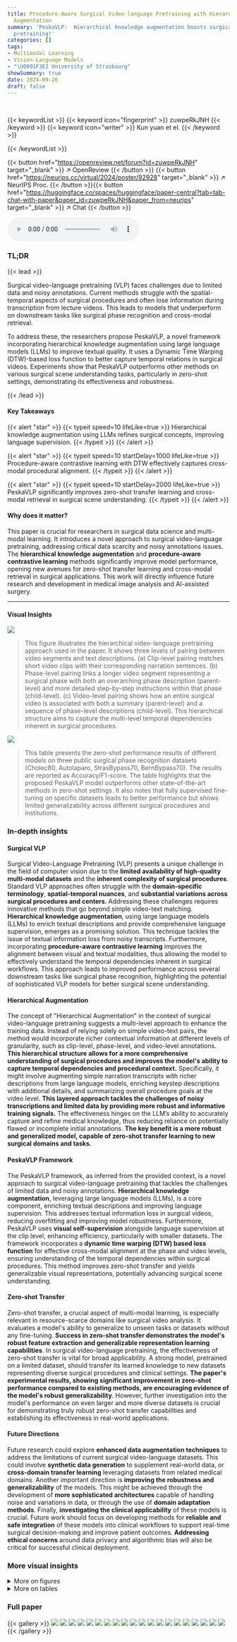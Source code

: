 ```yaml
---
title: Procedure-Aware Surgical Video-language Pretraining with Hierarchical Knowledge
  Augmentation
summary: 'PeskaVLP:  Hierarchical knowledge augmentation boosts surgical video-language
  pretraining!'
categories: []
tags:
- Multimodal Learning
- Vision-Language Models
- "\U0001F3E2 University of Strasbourg"
showSummary: true
date: 2024-09-26
draft: false
---
```


<br>

{{< keywordList >}}
{{< keyword icon="fingerprint" >}} zuwpeRkJNH {{< /keyword >}}
{{< keyword icon="writer" >}} Kun yuan et el. {{< /keyword >}}
 
{{< /keywordList >}}

{{< button href="https://openreview.net/forum?id=zuwpeRkJNH" target="_blank" >}}
↗ OpenReview
{{< /button >}}
{{< button href="https://neurips.cc/virtual/2024/poster/92928" target="_blank" >}}
↗ NeurIPS Proc.
{{< /button >}}{{< button href="https://huggingface.co/spaces/huggingface/paper-central?tab=tab-chat-with-paper&paper_id=zuwpeRkJNH&paper_from=neurips" target="_blank" >}}
↗ Chat
{{< /button >}}



<audio controls>
    <source src="https://ai-paper-reviewer.com/zuwpeRkJNH/podcast.wav" type="audio/wav">
    Your browser does not support the audio element.
</audio>


### TL;DR


{{< lead >}}

Surgical video-language pretraining (VLP) faces challenges due to limited data and noisy annotations.  Current methods struggle with the spatial-temporal aspects of surgical procedures and often lose information during transcription from lecture videos.  This leads to models that underperform on downstream tasks like surgical phase recognition and cross-modal retrieval. 



To address these, the researchers propose PeskaVLP, a novel framework incorporating hierarchical knowledge augmentation using large language models (LLMs) to improve textual quality.  It uses a Dynamic Time Warping (DTW)-based loss function to better capture temporal relations in surgical videos.  Experiments show that PeskaVLP outperforms other methods on various surgical scene understanding tasks, particularly in zero-shot settings, demonstrating its effectiveness and robustness.

{{< /lead >}}


#### Key Takeaways

{{< alert "star" >}}
{{< typeit speed=10 lifeLike=true >}} Hierarchical knowledge augmentation using LLMs refines surgical concepts, improving language supervision. {{< /typeit >}}
{{< /alert >}}

{{< alert "star" >}}
{{< typeit speed=10 startDelay=1000 lifeLike=true >}} Procedure-aware contrastive learning with DTW effectively captures cross-modal procedural alignment. {{< /typeit >}}
{{< /alert >}}

{{< alert "star" >}}
{{< typeit speed=10 startDelay=2000 lifeLike=true >}} PeskaVLP significantly improves zero-shot transfer learning and cross-modal retrieval in surgical scene understanding. {{< /typeit >}}
{{< /alert >}}

#### Why does it matter?
This paper is crucial for researchers in surgical data science and multi-modal learning. It introduces a novel approach to surgical video-language pretraining, addressing critical data scarcity and noisy annotations issues.  The **hierarchical knowledge augmentation** and **procedure-aware contrastive learning** methods significantly improve model performance, opening new avenues for zero-shot transfer learning and cross-modal retrieval in surgical applications. This work will directly influence future research and development in medical image analysis and AI-assisted surgery.

------
#### Visual Insights



![](https://ai-paper-reviewer.com/zuwpeRkJNH/figures_1_1.jpg)

> This figure illustrates the hierarchical video-language pretraining approach used in the paper.  It shows three levels of pairing between video segments and text descriptions.  (a) Clip-level pairing matches short video clips with their corresponding narration sentences. (b) Phase-level pairing links a longer video segment representing a surgical phase with both an overarching phase description (parent-level) and more detailed step-by-step instructions within that phase (child-level).  (c) Video-level pairing shows how an entire surgical video is associated with both a summary (parent-level) and a sequence of phase-level descriptions (child-level). This hierarchical structure aims to capture the multi-level temporal dependencies inherent in surgical procedures.





![](https://ai-paper-reviewer.com/zuwpeRkJNH/tables_6_1.jpg)

> This table presents the zero-shot performance results of different models on three public surgical phase recognition datasets (Cholec80, Autolaparo, StrasBypass70, BernBypass70).  The results are reported as Accuracy/F1-score.  The table highlights that the proposed PeskaVLP model outperforms other state-of-the-art methods in zero-shot settings.  It also notes that fully supervised fine-tuning on specific datasets leads to better performance but shows limited generalizability across different surgical procedures and institutions.





### In-depth insights


#### Surgical VLP
Surgical Video-Language Pretraining (VLP) presents a unique challenge in the field of computer vision due to the **limited availability of high-quality multi-modal datasets** and the **inherent complexity of surgical procedures**.  Standard VLP approaches often struggle with the **domain-specific terminology**, **spatial-temporal nuances**, and **substantial variations across surgical procedures and centers**. Addressing these challenges requires innovative methods that go beyond simple video-text matching.  **Hierarchical knowledge augmentation**, using large language models (LLMs) to enrich textual descriptions and provide comprehensive language supervision, emerges as a promising solution. This technique tackles the issue of textual information loss from noisy transcripts.  Furthermore, incorporating **procedure-aware contrastive learning** improves the alignment between visual and textual modalities, thus allowing the model to effectively understand the temporal dependencies inherent in surgical workflows. This approach leads to improved performance across several downstream tasks like surgical phase recognition, highlighting the potential of sophisticated VLP models for better surgical scene understanding.

#### Hierarchical Augmentation
The concept of "Hierarchical Augmentation" in the context of surgical video-language pretraining suggests a multi-level approach to enhance the training data.  Instead of relying solely on simple video-text pairs, the method would incorporate richer contextual information at different levels of granularity, such as clip-level, phase-level, and video-level annotations. **This hierarchical structure allows for a more comprehensive understanding of surgical procedures and improves the model's ability to capture temporal dependencies and procedural context.**  Specifically, it might involve augmenting simple narration transcripts with richer descriptions from large language models, enriching keystep descriptions with additional details, and summarizing overall procedure goals at the video level. **This layered approach tackles the challenges of noisy transcriptions and limited data by providing more robust and informative training signals.** The effectiveness hinges on the LLM’s ability to accurately capture and refine medical knowledge, thus reducing reliance on potentially flawed or incomplete initial annotations.  **The key benefit is a more robust and generalized model, capable of zero-shot transfer learning to new surgical domains and tasks.**

#### PeskaVLP Framework
The PeskaVLP framework, as inferred from the provided context, is a novel approach to surgical video-language pretraining that tackles the challenges of limited data and noisy annotations.  **Hierarchical knowledge augmentation**, leveraging large language models (LLMs), is a core component, enriching textual descriptions and improving language supervision. This addresses textual information loss in surgical videos, reducing overfitting and improving model robustness.  Furthermore, PeskaVLP uses **visual self-supervision** alongside language supervision at the clip level, enhancing efficiency, particularly with smaller datasets.  The framework incorporates a **dynamic time warping (DTW) based loss function** for effective cross-modal alignment at the phase and video levels, ensuring understanding of the temporal dependencies within surgical procedures.  This method improves zero-shot transfer and yields generalizable visual representations, potentially advancing surgical scene understanding.

#### Zero-shot Transfer
Zero-shot transfer, a crucial aspect of multi-modal learning, is especially relevant in resource-scarce domains like surgical video analysis.  It evaluates a model's ability to generalize to unseen tasks or datasets without any fine-tuning.  **Success in zero-shot transfer demonstrates the model's robust feature extraction and generalizable representation learning capabilities**. In surgical video-language pretraining, the effectiveness of zero-shot transfer is vital for broad applicability.  A strong model, pretrained on a limited dataset, should transfer its learned knowledge to new datasets representing diverse surgical procedures and clinical settings.  **The paper's experimental results, showing significant improvement in zero-shot performance compared to existing methods, are encouraging evidence of the model's robust generalizability**. However, further investigation into the model's performance on even larger and more diverse datasets is crucial for demonstrating truly robust zero-shot transfer capabilities and establishing its effectiveness in real-world applications.

#### Future Directions
Future research could explore **enhanced data augmentation techniques** to address the limitations of current surgical video-language datasets.  This could involve **synthetic data generation** to supplement real-world data, or **cross-domain transfer learning** leveraging datasets from related medical domains.  Another important direction is **improving the robustness and generalizability** of the models.  This might be achieved through the development of **more sophisticated architectures** capable of handling noise and variations in data, or through the use of **domain adaptation methods**. Finally, **investigating the clinical applicability** of these models is crucial. Future work should focus on developing methods for **reliable and safe integration** of these models into clinical workflows to support real-time surgical decision-making and improve patient outcomes.  **Addressing ethical concerns** around data privacy and algorithmic bias will also be critical for successful clinical deployment.


### More visual insights

<details>
<summary>More on figures
</summary>


![](https://ai-paper-reviewer.com/zuwpeRkJNH/figures_3_1.jpg)

> This figure illustrates the hierarchical video-language pretraining approach used in the PeskaVLP framework.  It shows how video clips are paired with text at three levels: clip-level (short video segments paired with short descriptions), phase-level (longer segments paired with descriptions of a surgical phase), and video-level (entire video paired with a summary). The hierarchical structure helps the model learn temporal relationships and understand the overall surgical procedure.


![](https://ai-paper-reviewer.com/zuwpeRkJNH/figures_4_1.jpg)

> This figure illustrates the PeskaVLP framework's pretraining pipeline across three hierarchical levels: clip, phase, and video.  Clip-level pretraining uses contrastive learning with both language supervision (matching video clips to their narration texts) and visual self-supervision (maximizing similarity between two augmented views of the same clip). Phase and video-level pretraining use a procedure-aware contrastive learning approach which incorporates a Dynamic Time Warping (DTW) based loss function to account for temporal relationships between video frames and text sequences.  Hard negative samples are generated by reversing the temporal order of the text sequences, making the model learn the correct temporal alignment. This hierarchical approach is designed to efficiently learn multi-modal surgical representations from a relatively small dataset.


![](https://ai-paper-reviewer.com/zuwpeRkJNH/figures_19_1.jpg)

> This figure illustrates the PeskaVLP framework's hierarchical video-language pretraining process.  It shows three levels: clip-level, phase-level, and video-level.  Clip-level pretraining uses both language supervision (matching video clips with their narration texts) and visual self-supervision (maximizing similarity between two augmented views of the same clip). Phase- and video-level pretraining focus on procedure awareness, using a Dynamic Time Warping (DTW)-based loss function to align video frames and texts, considering their temporal order.  The figure visually represents the different components and connections within the framework, illustrating how the model learns multi-modal representations at multiple levels of detail.


![](https://ai-paper-reviewer.com/zuwpeRkJNH/figures_20_1.jpg)

> This figure illustrates the hierarchical video-language pretraining approach used in the PeskaVLP framework.  It shows how video clips are paired with multiple levels of textual descriptions. At the clip level, short video segments are paired with single sentences describing the action. At the phase level, longer video segments are paired with multiple sentences describing different key steps within a surgical phase. At the video level, the entire video is paired with a summary of the entire procedure. This hierarchical approach allows the model to learn both short-term and long-term temporal relationships between visual and textual information in surgical videos.


![](https://ai-paper-reviewer.com/zuwpeRkJNH/figures_20_2.jpg)

> This figure illustrates the hierarchical video-language pretraining approach used in the PeskaVLP framework.  It shows three levels of pairing: clip-level (short video segments paired with single sentences), phase-level (longer video segments paired with multiple sentences describing a phase of the procedure), and video-level (the entire video paired with a summary).  This hierarchical structure allows the model to learn relationships between visual information and text at different granularities, improving understanding of complex surgical procedures.


</details>




<details>
<summary>More on tables
</summary>


![](https://ai-paper-reviewer.com/zuwpeRkJNH/tables_7_1.jpg)
> This table presents the results of a zero-shot cross-modal retrieval experiment.  The experiment evaluated the ability of different models to retrieve relevant videos given text queries and vice-versa, at three different levels of granularity: clip-narration (short-term video-text pairs), phase-keystep (mid-term video-text pairs), and video-abstract (long-term video-text pairs). The Recall@N metric (where N=1,5,10) is reported, indicating the percentage of times the correct video or text was among the top N retrieved results.  The table highlights the best-performing model (PeskaVLP) across various retrieval tasks.

![](https://ai-paper-reviewer.com/zuwpeRkJNH/tables_8_1.jpg)
> This table presents the zero-shot performance of various models on three public surgical phase recognition datasets (Cholec80, Autolaparo, StrasBypass70, BernBypass70).  The results are reported as Accuracy and F1-Score.  The table highlights that PeskaVLP outperforms other methods, indicating its superior generalizability.  A comparison is also made with fully supervised state-of-the-art models which shows that while they perform well on their specific dataset, they lack generalizability.

![](https://ai-paper-reviewer.com/zuwpeRkJNH/tables_8_2.jpg)
> This table presents the results of an ablation study evaluating the impact of different components of the proposed PeskaVLP model on the performance of surgical phase recognition.  The ablation study varies the presence of knowledge augmentation, procedure-aware pretraining, and visual self-supervision at different levels (clip, phase, video).  The results, which are reported for 10% shot linear probing, show how each component contributes to the overall performance of the model.

![](https://ai-paper-reviewer.com/zuwpeRkJNH/tables_16_1.jpg)
> This table presents the results of zero-shot surgical phase recognition experiments on three public datasets (Cholec80, Autolaparo, and MultiBypass).  The accuracy and F1-score are reported for several models, including PeskaVLP and state-of-the-art fully supervised methods.  The table highlights PeskaVLP's superior performance and emphasizes the limited generalizability of fully supervised models when applied to different surgical procedures or centers.

![](https://ai-paper-reviewer.com/zuwpeRkJNH/tables_16_2.jpg)
> This table presents the zero-shot phase recognition results on three public datasets: Cholec80, Autolaparo, and MultiBypass140.  The accuracy and F1-score are reported for several models including TransVNet, ResNet50, MIL-NCE, CLIP, SurgVLP, and HecVL. The table highlights that PeskaVLP outperforms other methods across all three datasets, demonstrating its superior generalizability.  It also notes that while fully supervised fine-tuning achieves higher performance, it suffers from a lack of generalizability across different surgical procedures and institutions.

![](https://ai-paper-reviewer.com/zuwpeRkJNH/tables_17_1.jpg)
> This table presents the zero-shot phase recognition results on three public datasets: Cholec80, Autolaparo, and MultiBypass140.  The results compare PeskaVLP's performance against several other state-of-the-art models.  The table highlights PeskaVLP's superior performance and demonstrates the limited generalizability of fully supervised models fine-tuned on specific datasets. Accuracy and F1-Score are reported for each dataset.

![](https://ai-paper-reviewer.com/zuwpeRkJNH/tables_17_2.jpg)
> This table presents the zero-shot phase recognition performance of PeskaVLP and other state-of-the-art methods on three public surgical datasets: Cholec80, Autolaparo, and MultiBypass.  Zero-shot performance means the models were not fine-tuned on these specific datasets; instead, they leveraged knowledge learned during pre-training.  The results show that PeskaVLP achieves superior performance compared to other models across all three datasets.  It also highlights the limited generalizability of fully supervised fine-tuned models which perform well on their specific training datasets but generalize poorly to other procedures or institutions.

</details>




### Full paper

{{< gallery >}}
<img src="https://ai-paper-reviewer.com/zuwpeRkJNH/1.png" class="grid-w50 md:grid-w33 xl:grid-w25" />
<img src="https://ai-paper-reviewer.com/zuwpeRkJNH/2.png" class="grid-w50 md:grid-w33 xl:grid-w25" />
<img src="https://ai-paper-reviewer.com/zuwpeRkJNH/3.png" class="grid-w50 md:grid-w33 xl:grid-w25" />
<img src="https://ai-paper-reviewer.com/zuwpeRkJNH/4.png" class="grid-w50 md:grid-w33 xl:grid-w25" />
<img src="https://ai-paper-reviewer.com/zuwpeRkJNH/5.png" class="grid-w50 md:grid-w33 xl:grid-w25" />
<img src="https://ai-paper-reviewer.com/zuwpeRkJNH/6.png" class="grid-w50 md:grid-w33 xl:grid-w25" />
<img src="https://ai-paper-reviewer.com/zuwpeRkJNH/7.png" class="grid-w50 md:grid-w33 xl:grid-w25" />
<img src="https://ai-paper-reviewer.com/zuwpeRkJNH/8.png" class="grid-w50 md:grid-w33 xl:grid-w25" />
<img src="https://ai-paper-reviewer.com/zuwpeRkJNH/9.png" class="grid-w50 md:grid-w33 xl:grid-w25" />
<img src="https://ai-paper-reviewer.com/zuwpeRkJNH/10.png" class="grid-w50 md:grid-w33 xl:grid-w25" />
<img src="https://ai-paper-reviewer.com/zuwpeRkJNH/11.png" class="grid-w50 md:grid-w33 xl:grid-w25" />
<img src="https://ai-paper-reviewer.com/zuwpeRkJNH/12.png" class="grid-w50 md:grid-w33 xl:grid-w25" />
<img src="https://ai-paper-reviewer.com/zuwpeRkJNH/13.png" class="grid-w50 md:grid-w33 xl:grid-w25" />
<img src="https://ai-paper-reviewer.com/zuwpeRkJNH/14.png" class="grid-w50 md:grid-w33 xl:grid-w25" />
<img src="https://ai-paper-reviewer.com/zuwpeRkJNH/15.png" class="grid-w50 md:grid-w33 xl:grid-w25" />
<img src="https://ai-paper-reviewer.com/zuwpeRkJNH/16.png" class="grid-w50 md:grid-w33 xl:grid-w25" />
<img src="https://ai-paper-reviewer.com/zuwpeRkJNH/17.png" class="grid-w50 md:grid-w33 xl:grid-w25" />
<img src="https://ai-paper-reviewer.com/zuwpeRkJNH/18.png" class="grid-w50 md:grid-w33 xl:grid-w25" />
<img src="https://ai-paper-reviewer.com/zuwpeRkJNH/19.png" class="grid-w50 md:grid-w33 xl:grid-w25" />
<img src="https://ai-paper-reviewer.com/zuwpeRkJNH/20.png" class="grid-w50 md:grid-w33 xl:grid-w25" />
{{< /gallery >}}
